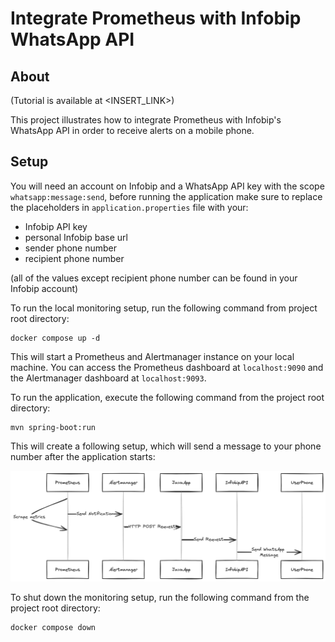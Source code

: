 
# Integrate Prometheus with Infobip WhatsApp API


## About

(Tutorial is available at <INSERT_LINK>)

This project illustrates how to integrate Prometheus with Infobip's WhatsApp API in order to receive alerts on a mobile
phone. 


## Setup

You will need an account on Infobip and a WhatsApp API key with the scope `whatsapp:message:send`, before running the 
application make sure to replace the placeholders in `application.properties` file with your:

- Infobip API key
- personal Infobip base url
- sender phone number
- recipient phone number

(all of the values except recipient phone number can be found in your Infobip account)

To run the local monitoring setup, run the following command from project root directory:

```shell
docker compose up -d
```

This will start a Prometheus and Alertmanager instance on your local machine. You can access the Prometheus dashboard
at `localhost:9090` and the Alertmanager dashboard at `localhost:9093`. 

To run the application, execute the following command from the project root directory:

```shell
mvn spring-boot:run
```

This will create a following setup, which will send a message to your phone number after the application starts:

![Monitoring Setup](monitoring_setup.png)

To shut down the monitoring setup, run the following command from the project root directory:

```shell
docker compose down
```

